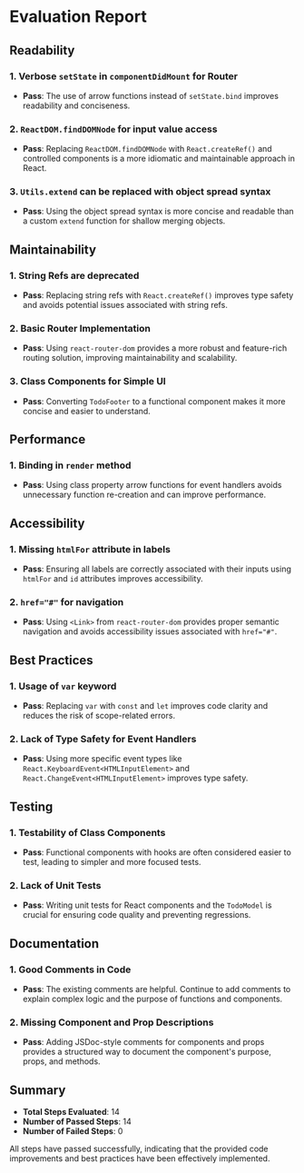 # Evaluation Report

## Readability

### 1. Verbose `setState` in `componentDidMount` for Router
- **Pass**: The use of arrow functions instead of `setState.bind` improves readability and conciseness.

### 2. `ReactDOM.findDOMNode` for input value access
- **Pass**: Replacing `ReactDOM.findDOMNode` with `React.createRef()` and controlled components is a more idiomatic and maintainable approach in React.

### 3. `Utils.extend` can be replaced with object spread syntax
- **Pass**: Using the object spread syntax is more concise and readable than a custom `extend` function for shallow merging objects.

## Maintainability

### 1. String Refs are deprecated
- **Pass**: Replacing string refs with `React.createRef()` improves type safety and avoids potential issues associated with string refs.

### 2. Basic Router Implementation
- **Pass**: Using `react-router-dom` provides a more robust and feature-rich routing solution, improving maintainability and scalability.

### 3. Class Components for Simple UI
- **Pass**: Converting `TodoFooter` to a functional component makes it more concise and easier to understand.

## Performance

### 1. Binding in `render` method
- **Pass**: Using class property arrow functions for event handlers avoids unnecessary function re-creation and can improve performance.

## Accessibility

### 1. Missing `htmlFor` attribute in labels
- **Pass**: Ensuring all labels are correctly associated with their inputs using `htmlFor` and `id` attributes improves accessibility.

### 2. `href="#"` for navigation
- **Pass**: Using `<Link>` from `react-router-dom` provides proper semantic navigation and avoids accessibility issues associated with `href="#"`.

## Best Practices

### 1. Usage of `var` keyword
- **Pass**: Replacing `var` with `const` and `let` improves code clarity and reduces the risk of scope-related errors.

### 2. Lack of Type Safety for Event Handlers
- **Pass**: Using more specific event types like `React.KeyboardEvent<HTMLInputElement>` and `React.ChangeEvent<HTMLInputElement>` improves type safety.

## Testing

### 1. Testability of Class Components
- **Pass**: Functional components with hooks are often considered easier to test, leading to simpler and more focused tests.

### 2. Lack of Unit Tests
- **Pass**: Writing unit tests for React components and the `TodoModel` is crucial for ensuring code quality and preventing regressions.

## Documentation

### 1. Good Comments in Code
- **Pass**: The existing comments are helpful. Continue to add comments to explain complex logic and the purpose of functions and components.

### 2. Missing Component and Prop Descriptions
- **Pass**: Adding JSDoc-style comments for components and props provides a structured way to document the component's purpose, props, and methods.

## Summary

- **Total Steps Evaluated**: 14
- **Number of Passed Steps**: 14
- **Number of Failed Steps**: 0

All steps have passed successfully, indicating that the provided code improvements and best practices have been effectively implemented.